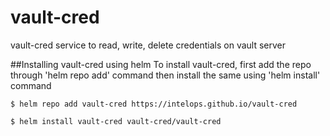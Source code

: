 # vault-cred
vault-cred service to read, write, delete credentials on vault server

##Installing vault-cred using helm
To install vault-cred, first add the repo through 'helm repo add' command then install the same using 'helm install' command

```console
$ helm repo add vault-cred https://intelops.github.io/vault-cred

$ helm install vault-cred vault-cred/vault-cred
```
